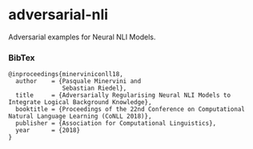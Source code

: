 # adversarial-nli

Adversarial examples for Neural NLI Models.


### BibTex

```
@inproceedings{minerviniconll18,
  author    = {Pasquale Minervini and
               Sebastian Riedel},
  title     = {Adversarially Regularising Neural NLI Models to Integrate Logical Background Knowledge},
  booktitle = {Proceedings of the 22nd Conference on Computational Natural Language Learning (CoNLL 2018)},
  publisher = {Association for Computational Linguistics},
  year      = {2018}
}
```

